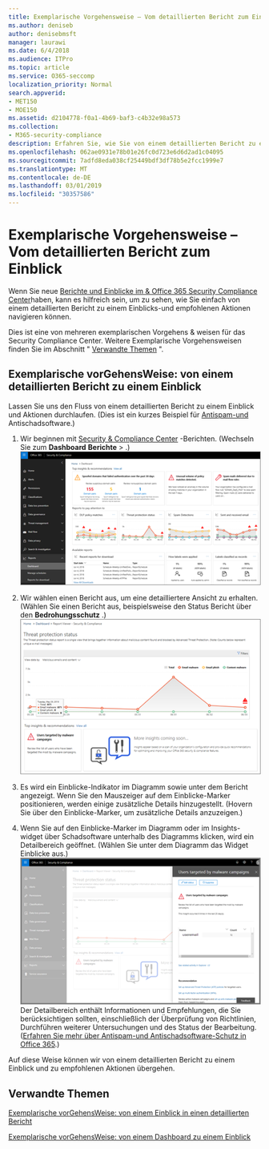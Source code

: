```yaml
---
title: Exemplarische Vorgehensweise – Vom detaillierten Bericht zum Einblick
ms.author: deniseb
author: denisebmsft
manager: laurawi
ms.date: 6/4/2018
ms.audience: ITPro
ms.topic: article
ms.service: O365-seccomp
localization_priority: Normal
search.appverid:
- MET150
- MOE150
ms.assetid: d2104778-f0a1-4b69-baf3-c4b32e98a573
ms.collection:
- M365-security-compliance
description: Erfahren Sie, wie Sie von einem detaillierten Bericht zu einem Einblick mit empfohlenen Aktionen im Security &amp; Compliance Center wechseln können.
ms.openlocfilehash: 062ae0931e78b01e26fc0d723e6d6d2ad1c04095
ms.sourcegitcommit: 7adfd8eda038cf25449bdf3df78b5e2fcc1999e7
ms.translationtype: MT
ms.contentlocale: de-DE
ms.lasthandoff: 03/01/2019
ms.locfileid: "30357586"
---
```

# <a name="walkthrough---from-a-detailed-report-to-an-insight"></a>Exemplarische Vorgehensweise – Vom detaillierten Bericht zum Einblick

Wenn Sie neue [Berichte und Einblicke im &amp; Office 365 Security Compliance Center](reports-and-insights-in-security-and-compliance.md)haben, kann es hilfreich sein, um zu sehen, wie Sie einfach von einem detaillierten Bericht zu einem Einblicks-und empfohlenen Aktionen navigieren können. 
  
Dies ist eine von mehreren exemplarischen Vorgehens &amp; weisen für das Security Compliance Center. Weitere Exemplarische Vorgehensweisen finden Sie im Abschnitt " [Verwandte Themen](#related-topics) ". 
  
## <a name="walkthrough-from-a-detailed-report-to-an-insight"></a>Exemplarische vorGehensWeise: von einem detaillierten Bericht zu einem Einblick

Lassen Sie uns den Fluss von einem detaillierten Bericht zu einem Einblick und Aktionen durchlaufen. (Dies ist ein kurzes Beispiel für [Antispam-und](anti-spam-and-anti-malware-protection.md) Antischadsoftware.) 
  
1. Wir beginnen mit [Security &amp; Compliance Center](https://protection.office.com) -Berichten. (Wechseln Sie zum **Dashboard** **Berichte** \> .)<br/>![Wechseln Sie im &amp; Security Compliance Center zum Dashboard für \> Berichte.](media/68f3bb7c-b4f7-4cca-904b-478643a93c94.png)
  
2. Wir wählen einen Bericht aus, um eine detailliertere Ansicht zu erhalten. (Wählen Sie einen Bericht aus, beispielsweise den Status Bericht über den **Bedrohungsschutz** .)<br/>![BedrohungsSchutz-Status Bericht mit Einblicken](media/f47d7dbd-816a-47ba-b8db-53919fbed192.png)
  
3. Es wird ein Einblicke-Indikator im Diagramm sowie unter dem Bericht angezeigt. Wenn Sie den Mauszeiger auf dem Einblicke-Marker positionieren, werden einige zusätzliche Details hinzugestellt. (Hovern Sie über den Einblicke-Marker, um zusätzliche Details anzuzeigen.)
    
4. Wenn Sie auf den Einblicke-Marker im Diagramm oder im Insights-widget über Schadsoftware unterhalb des Diagramms klicken, wird ein Detailbereich geöffnet. (Wählen Sie unter dem Diagramm das Widget Einblicke aus.)<br/>![Details zu Insights about Schadsoftware](media/2c8bccc5-ca4e-4bb9-ad4c-55fcee0535b7.png)<br/>Der Detailbereich enthält Informationen und Empfehlungen, die Sie berücksichtigen sollten, einschließlich der Überprüfung von Richtlinien, Durchführen weiterer Untersuchungen und des Status der Bearbeitung. ([Erfahren Sie mehr über Antispam-und Antischadsoftware-Schutz in Office 365](anti-spam-and-anti-malware-protection.md).)
    
Auf diese Weise können wir von einem detaillierten Bericht zu einem Einblick und zu empfohlenen Aktionen übergehen. 
  
## <a name="related-topics"></a>Verwandte Themen

[Exemplarische vorGehensWeise: von einem Einblick in einen detaillierten Bericht](from-an-insight-to-a-detailed-report.md)
  
[Exemplarische vorGehensWeise: von einem Dashboard zu einem Einblick](from-a-dashboard-to-an-insight.md)
  

